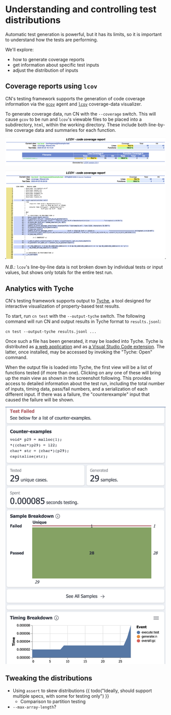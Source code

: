 # Understanding and controlling test distributions

Automatic test generation is powerful,
but it has its limits,
so it is important to understand how the tests are performing.

We'll explore:

- how to generate coverage reports
- get information about specific test inputs
- adjust the distribution of inputs

## Coverage reports using `lcov`

CN's testing framework supports the generation of code coverage information via the [`gcov`](https://gcc.gnu.org/onlinedocs/gcc/Gcov.html) agent and [`lcov`](https://github.com/linux-test-project/lcov) coverage-data visualizer.

To generate coverage data, run CN with the `--coverage` switch. This will cause `gcov` to be run and `lcov`'s viewable files to be placed into a subdirectory, `html`, within the working directory. These include both line-by-line coverage data and summaries for each function.

![*Summary data in lcov*](images/lcov-screenshot-1.png)

![*Line-by-line data in lcov*](images/lcov-screenshot-2.png)

 *N.B.:* `lcov`'s line-by-line data is not broken down by individual tests or input values, but shows only totals for the entire test run.

## Analytics with Tyche

CN's testing framework supports output to [Tyche](https://harrisongoldste.in/papers/uist24-tyche.pdf), a tool designed for interactive visualization of property-based test results.

To start, run `cn test` with the `--output-tyche` switch. The following command will run CN and output results in Tyche format to `results.jsonl`:

`cn test --output-tyche results.jsonl ...`

 Once such a file has been generated, it may be loaded into Tyche. Tyche is distributed as [a web application](https://tyche-pbt.github.io/tyche-extension/) and as [a Visual Studio Code extension](https://marketplace.visualstudio.com/items/?itemName=HarrisonGoldstein.tyche). The latter, once installed, may be accessed by invoking the "Tyche: Open" command.

 When the output file is loaded into Tyche, the first view will be a list of functions tested (if more than one). Clicking on any one of these will bring up the main view as shown in the screenshot following. This provides access to detailed information about the test run, including the total number of inputs, timing data, pass/fail numbers, and a serialization of each different input. If there was a failure, the "counterexample" input that caused the failure will be shown.

![*Tyche example*](images/tyche-screenshot.png)

## Tweaking the distributions

- Using `assert` to skew distributions
  {{ todo("Ideally, should support multiple specs, with some for testing only") }}
    - Comparison to partition testing
- `--max-array-length`?
